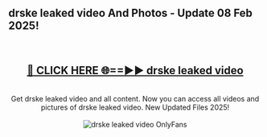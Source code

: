 <h2>drske leaked video And Photos - Update 08 Feb 2025!</h2>
<br>
<div align="center">
<h2><a href="https://cutt.ly/te57wshS" rel="nofollow">🔴 CLICK HERE 🌐==►► drske leaked video</a></h2>
<br>
Get drske leaked video and all content. Now you can access all videos and pictures of drske leaked video. New Updated Files 2025!
<br>
<br>
<a href="https://cutt.ly/te57wshS" rel="nofollow" data-target="animated-image.originalLink"><img src="https://i.ibb.co.com/WyWwxjT/player-gif2.gif" alt="drske leaked video OnlyFans" style="max-width: 100%; display: inline-block;" data-target="animated-image.originalImage"></a>
</div>
<br>